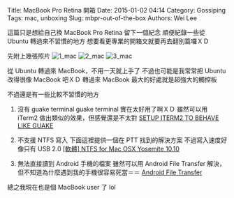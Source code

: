 Title: MacBook Pro Retina 開箱
Date: 2015-01-02 04:14
Category: Gossiping
Tags: mac, unboxing
Slug: mbpr-out-of-the-box
Authors: Wei Lee

這篇只是想給自己換 MacBook Pro Retina 留下一個紀念
順便紀錄一些從 Ubuntu 轉過來不習慣的地方
想要看更專業的開箱文就要再去翻別篇囉ＸＤ

<!--more-->

先附上幾張照片
![1_mac](/images/posts-image/2015-01-02-mbpr-out-of-the-box/cZp8mpJ.jpg)
![2_mac](/images/posts-image/2015-01-02-mbpr-out-of-the-box/NgvObR9.jpg)
![3_mac](/images/posts-image/2015-01-02-mbpr-out-of-the-box/vc6HXcm.jpg)

從 Ubuntu 轉過來 MacBook，不用一天就上手了
不過也可能是我常常把 Ubuntu 改得很像 MacBook 吧ＸＤ
轉過來 MacBook 最大的好處就是超強大的觸控板

不過還是有一些比較不習慣的地方

1. 沒有 guake terminal
guake terminal 實在太好用了啊ＸＤ
雖然可以用 iTerm2 做出類似的效果，但感覺還是不太對
[SETUP ITERM2 TO BEHAVE LIKE GUAKE](http://ivanvillareal.com/osx/setup-iterm2-to-behave-like-guake/)

2. 不支援 NTFS 寫入
下面這裡提供一個在 PTT 找到的解決方案
不過寫入速度好像只有 USB 2.0
[[軟體] NTFS for Mac OSX Yosemite 10.10](https://www.ptt.cc/bbs/MAC/M.1419789197.A.546.html)

3. 無法直接讀到 Android 手機的檔案
雖然可以用 Android File Transfer 解決，但不知道為什麼遇到我的手機很容易死當＝＝
[Android File Transfer](https://www.android.com/filetransfer/)

總之我現在也是個 MacBook user 了 lol
